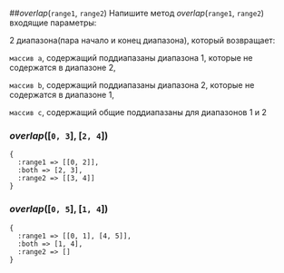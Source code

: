 ##*overlap*(`range1`, `range2`)
Напишите метод *overlap*(`range1`, `range2`)
входящие параметры:

2 диапазона(пара начало и конец диапазона),
который возвращает:

`массив a`, содержащий поддиапазаны диапазона 1, которые не содержатся в диапазоне 2,
    
`массив b`, содержащий поддиапазаны диапазона 2, которые не содержатся в диапазоне 1,
    
`массив с`, содержащий общие поддиапазаны для диапазонов 1 и 2

### *overlap*([`0, 3`], [`2, 4`])

    {
      :range1 => [[0, 2]],
      :both => [2, 3],
      :range2 => [[3, 4]]
    }

### *overlap*([`0, 5`], [`1, 4`])

    {
      :range1 => [[0, 1], [4, 5]],
      :both => [1, 4],
      :range2 => []
    }